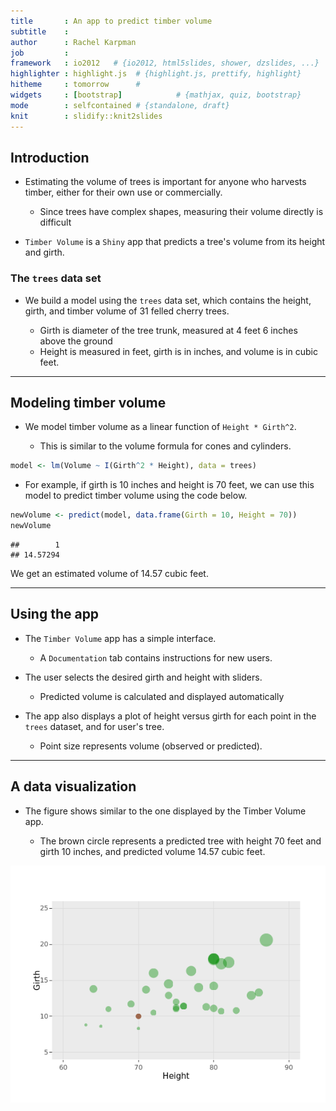 ```yaml
---
title       : An app to predict timber volume
subtitle    : 
author      : Rachel Karpman
job         : 
framework   : io2012   # {io2012, html5slides, shower, dzslides, ...}
highlighter : highlight.js  # {highlight.js, prettify, highlight}
hitheme     : tomorrow      # 
widgets     : [bootstrap]            # {mathjax, quiz, bootstrap}
mode        : selfcontained # {standalone, draft}
knit        : slidify::knit2slides
---
```


<style>
.title-slide {
  background-color: #FAF0E6;
  color: #654321;
}

.title-slide hgroup > h1 {
    color: #006400;
}

slide:not(.segue) {
    background-color: #FAF0E6;
    color: #654321;
}


slide:not(.segue) h2{
    color: #006400;
}

</style>

## Introduction

* Estimating the volume of trees is important for anyone who harvests timber, either for their own use or commercially.

    + Since trees have complex shapes, measuring their volume directly is difficult

* `Timber Volume` is a `Shiny` app that predicts a tree's volume from its height and girth.

### The `trees` data set

* We build a model using the `trees` data set, which contains the height, girth, and timber volume of 31 felled cherry trees.

    + Girth is diameter of the tree trunk, measured at 4 feet 6 inches above the ground
    + Height is measured in feet, girth is in inches, and volume is in cubic feet.

---
## Modeling timber volume

* We model timber volume as a linear function of `Height * Girth^2`.
    
    + This is similar to the volume formula for cones and cylinders.


```r
model <- lm(Volume ~ I(Girth^2 * Height), data = trees)
```

* For example, if girth is 10 inches and height is 70 feet, we can use this model to predict timber volume using the code below.


```r
newVolume <- predict(model, data.frame(Girth = 10, Height = 70))
newVolume
```

```
##        1 
## 14.57294
```

We get an estimated volume of 14.57 cubic feet.

--- 

## Using the app

* The `Timber Volume` app has a simple interface.

    + A `Documentation` tab contains instructions for new users.

* The user selects the desired girth and height with sliders.

    + Predicted volume is calculated and displayed automatically

* The app also displays a plot of height versus girth for each point in the `trees` dataset, and for user's tree.

    + Point size represents volume (observed or predicted).

--- 

## A data visualization

* The figure shows similar to the one displayed by the Timber Volume app.

    + The brown circle represents a predicted tree with height 70 feet and girth 10 inches, and predicted volume 14.57 cubic feet.

<img src="figure/unnamed-chunk-3-1.png" title="plot of chunk unnamed-chunk-3" alt="plot of chunk unnamed-chunk-3" style="display: block; margin: auto;" />




